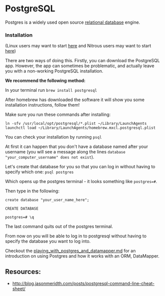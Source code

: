 # PostgreSQL

Postgres is a widely used open source [relational database](http://en.wikipedia.org/wiki/Relational_database) engine.

### Installation

(Linux users may want to start [here](postgres_linux.md) and Nitrous users may want to start [here](postgres_nitrous.md))

There are two ways of doing this. Firstly, you can download the PostgreSQL app. However, the app can sometimes be problematic, and actually leave you with a non-working PostgreSQL installation.

**We recommend the following method:**

In your terminal run `brew install postgresql`

After homebrew has downloaded the software it will show you some installation instructions, follow them!

Make sure you run these commands after installing:

```shell
ln -sfv /usr/local/opt/postgresql/*.plist ~/Library/LaunchAgents
launchctl load ~/Library/LaunchAgents/homebrew.mxcl.postgresql.plist
```

You can check your installation by running `psql`

At first it can happen that you don't have a database named after your username (you will see a message along the lines `database "your_computer_username" does not exist`).

Let's create that database for you so that you can log in without having to specify which one: `psql postgres`

Which opens up the postgres terminal - it looks something like `postgres=#`.

Then type in the following:

```
create database "your_user_name_here";

CREATE DATABASE

postgres=# \q
```
The last command quits out of the postgres terminal.

From now on you will be able to log in to postgresql without having to specify the database you want to log into.

Checkout the [playing_with_postgres_and_datamapper.md](https://github.com/makersacademy/course/blob/master/pills/playing_with_postgres_and_datamapper.md) for an introduction on using Postgres and how it works with an ORM, DataMapper.

Resources:
---------

* http://blog.jasonmeridth.com/posts/postgresql-command-line-cheat-sheet/
